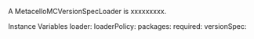 A MetacelloMCVersionSpecLoader is xxxxxxxxx.Instance Variables	loader:		<Object>	loaderPolicy:		<Object>	packages:		<Object>	required:		<Object>	versionSpec:		<Object>loader	- xxxxxloaderPolicy	- xxxxxpackages	- xxxxxrequired	- xxxxxversionSpec	- xxxxx
